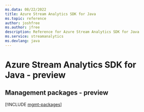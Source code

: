```yaml
---
ms.data: 08/22/2022
title: Azure Stream Analytics SDK for Java
ms.topic: reference
author: joshfree
ms.author: jfree
description: Reference for Azure Stream Analytics SDK for Java
ms.service: streamanalytics
ms.devlang: java
---
```

# Azure Stream Analytics SDK for Java - preview

## Management packages - preview
[!INCLUDE [mgmt-packages](stream-analytics-mgmt-index.md)]